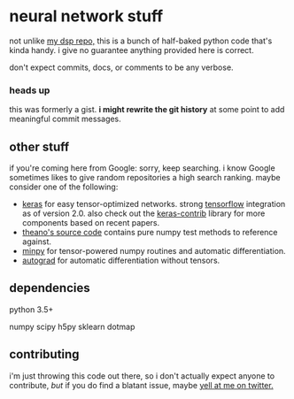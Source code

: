 # neural network stuff

not unlike [my dsp repo,](https://github.com/notwa/dsp)
this is a bunch of half-baked python code that's kinda handy.
i give no guarantee anything provided here is correct.

don't expect commits, docs, or comments to be any verbose.

### heads up

this was formerly a gist.
**i might rewrite the git history**
at some point to add meaningful commit messages.

## other stuff

if you're coming here from Google: sorry, keep searching.
i know Google sometimes likes to give random repositories a high search ranking.
maybe consider one of the following:

* [keras](https://github.com/fchollet/keras)
  for easy tensor-optimized networks.
  strong [tensorflow](http://tensorflow.org) integration as of version 2.0.
  also check out the
  [keras-contrib](https://github.com/farizrahman4u/keras-contrib)
  library for more components based on recent papers.
* [theano's source code](https://github.com/Theano/theano/blob/master/theano/tensor/nnet/nnet.py)
  contains pure numpy test methods to reference against.
* [minpy](https://github.com/dmlc/minpy)
  for tensor-powered numpy routines and automatic differentiation.
* [autograd](https://github.com/HIPS/autograd)
  for automatic differentiation without tensors.

## dependencies

python 3.5+

numpy scipy h5py sklearn dotmap

## contributing

i'm just throwing this code out there,
so i don't actually expect anyone to contribute,
*but* if you do find a blatant issue,
maybe [yell at me on twitter.](https://twitter.com/antiformant)
